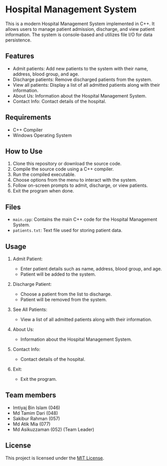 # Hospital Management System

This is a modern Hospital Management System implemented in C++. It allows users to manage patient admission, discharge, and view patient information. The system is console-based and utilizes file I/O for data persistence.

## Features

- Admit patients: Add new patients to the system with their name, address, blood group, and age.
- Discharge patients: Remove discharged patients from the system.
- View all patients: Display a list of all admitted patients along with their information.
- About Us: Information about the Hospital Management System.
- Contact Info: Contact details of the hospital.

## Requirements

- C++ Compiler
- Windows Operating System

## How to Use

1. Clone this repository or download the source code.
2. Compile the source code using a C++ compiler.
3. Run the compiled executable.
4. Choose options from the menu to interact with the system.
5. Follow on-screen prompts to admit, discharge, or view patients.
6. Exit the program when done.

## Files

- `main.cpp`: Contains the main C++ code for the Hospital Management System.
- `patients.txt`: Text file used for storing patient data.

## Usage

1. Admit Patient:
   - Enter patient details such as name, address, blood group, and age.
   - Patient will be added to the system.

2. Discharge Patient:
   - Choose a patient from the list to discharge.
   - Patient will be removed from the system.

3. See All Patients:
   - View a list of all admitted patients along with their information.

4. About Us:
   - Information about the Hospital Management System.

5. Contact Info:
   - Contact details of the hospital.

6. Exit:
   - Exit the program.

## Team members

- Imtiyaj Bin Islam (046)
- Md Tamim Dari (048)
- Sakibur Rahman (057)
- Md Atik Mia (077)
- Md Asikuzzaman (052) (Team Leader)

## License

This project is licensed under the [MIT License](LICENSE).
